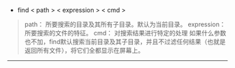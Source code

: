 + find < path > < expression > < cmd >
> path： 所要搜索的目录及其所有子目录。默认为当前目录。
> expression： 所要搜索的文件的特征。
> cmd： 对搜索结果进行特定的处理
如果什么参数也不加，find默认搜索当前目录及其子目录，并且不过滤任何结果（也就是返回所有文件），将它们全都显示在屏幕上。
-----------------------
